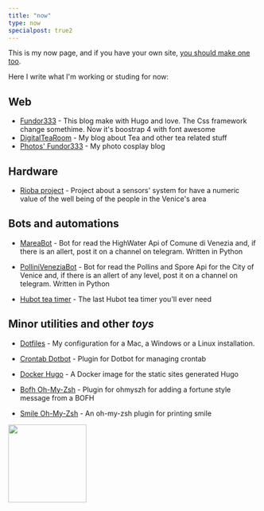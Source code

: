 ```yaml
---
title: "now"
type: now
specialpost: true2
---
```

This is my now page, and if you have your own site, [you should make one too](https://nownownow.com/about).

Here I write what I'm working or studing for now:

## Web

* [Fundor333](https://fundor333.com) - This blog make with Hugo and love. The Css framework change somethime. Now it's boostrap 4 with font awesome
* [DigitalTeaRoom](https://digitaltearoom.com/) - My blog about Tea and other tea related stuff
* [Photos' Fundor333](https://photo.fundor333.com/) - My photo cosplay blog

## Hardware

* [Rioba project](https://riobaproject.it/) - Project about a sensors' system for have a numeric value of the well being of the people in the Venice's area

## Bots and automations

* [MareaBot](https://github.com/Venice-Bot-Center/MareaBot) - Bot for read the HighWater Api of Comune di Venezia and, if there is an allert, post it on a channel on telegram. Written in Python

* [PolliniVeneziaBot](https://github.com/Venice-Bot-Center/PolliniVeneziaBot) - Bot for read the Pollins and Spore Api for the City of Venice and, if there is an allert of any level, post it on a channel on telegram. Written in Python

* [Hubot tea timer](https://github.com/fundor333/hubot-tea-timer) - The last Hubot tea timer you'll ever need

## Minor utilities and other *toys*

* [Dotfiles](https://github.com/fundor333/dotfiles) - My configuration for a Mac, a Windows or a Linux installation.

* [Crontab Dotbot](https://github.com/fundor333/crontab-dotbot) - Plugin for Dotbot for managing crontab

* [Docker Hugo](https://github.com/fundor333/docker-hugo) - A Docker image for the static sites generated Hugo

* [Bofh Oh-My-Zsh](https://github.com/fundor333/bofh) - Plugin for ohmyszh for adding a fortune style message from a BOFH

* [Smile Oh-My-Zsh](https://github.com/fundor333/smile) - An oh-my-zsh plugin for printing smile

<a href="https://tree-nation.com/it/profilo/impatto/matteo-scarpa-2#co2" target="_blank" style="position:relative;cursor:pointer;display:block;z-index:999;">
<img src="https://tree-nation.com/images/tracking/label-co2-website-white-en.png" style="width:157px;height:auto;">
</a>
<script src="https://tree-nation.com/js/track.js"></script>
<script>treenation_track("63adf7543a3b5");</script>
